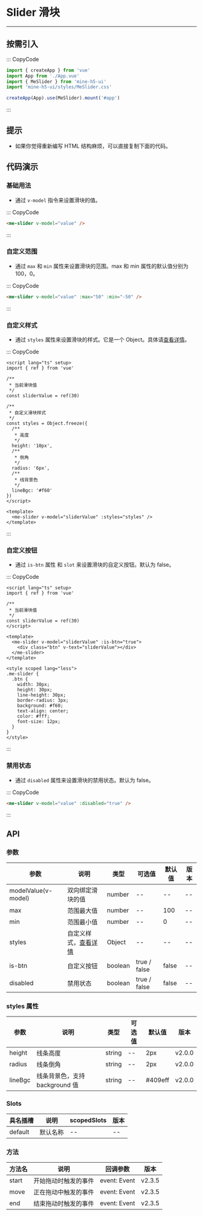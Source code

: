 # Slider 滑块

---

## 按需引入

::: CopyCode

```js
import { createApp } from 'vue'
import App from './App.vue'
import { MeSlider } from 'mine-h5-ui'
import 'mine-h5-ui/styles/MeSlider.css'

createApp(App).use(MeSlider).mount('#app')
```

:::

## 提示

- 如果你觉得重新编写 HTML 结构麻烦，可以直接复制下面的代码。

## 代码演示

### 基础用法

- 通过 `v-model` 指令来设置滑块的值。

::: CopyCode

```html
<me-slider v-model="value" />
```

:::

### 自定义范围

- 通过 `max` 和 `min` 属性来设置滑块的范围。max 和 min 属性的默认值分别为 100，0。

::: CopyCode

```html
<me-slider v-model="value" :max="50" :min="-50" />
```

:::

### 自定义样式

- 通过 `styles` 属性来设置滑块的样式。它是一个 Object。具体请[查看详情](#styles)。

::: CopyCode

```vue
<script lang="ts" setup>
import { ref } from 'vue'

/**
 * 当前滑块值
 */
const sliderValue = ref(30)

/**
 * 自定义滑块样式
 */
const styles = Object.freeze({
  /**
   * 高度
   */
  height: '10px',
  /**
   * 倒角
   */
  radius: '6px',
  /**
   * 线背景色
   */
  lineBgc: '#f60'
})
</script>

<template>
  <me-slider v-model="sliderValue" :styles="styles" />
</template>
```

:::

### 自定义按钮

- 通过 `is-btn` 属性 和 `slot` 来设置滑块的自定义按钮。默认为 false。

::: CopyCode

```vue
<script lang="ts" setup>
import { ref } from 'vue'

/**
 * 当前滑块值
 */
const sliderValue = ref(30)
</script>

<template>
  <me-slider v-model="sliderValue" :is-btn="true">
    <div class="btn" v-text="sliderValue"></div>
  </me-slider>
</template>

<style scoped lang="less">
.me-slider {
  .btn {
    width: 30px;
    height: 30px;
    line-height: 30px;
    border-radius: 3px;
    background: #f60;
    text-align: center;
    color: #fff;
    font-size: 12px;
  }
}
</style>
```

:::

### 禁用状态

- 通过 `disabled` 属性来设置滑块的禁用状态。默认为 false。

::: CopyCode

```html
<me-slider v-model="value" :disabled="true" />
```

:::

## API

### 参数

| 参数                | 说明                            | 类型    | 可选值       | 默认值 | 版本 |
| ------------------- | ------------------------------- | ------- | ------------ | ------ | ---- |
| modelValue(v-model) | 双向绑定滑块的值                | number  | --           | --     | --   |
| max                 | 范围最大值                      | number  | --           | 100    | --   |
| min                 | 范围最小值                      | number  | --           | 0      | --   |
| styles              | 自定义样式，[查看详情](#styles-属性) | Object  | --           | --     | --   |
| is-btn              | 自定义按钮                      | boolean | true / false | false  | --   |
| disabled            | 禁用状态                        | boolean | true / false | false  | --   |

### styles 属性

| 参数    | 说明                           | 类型   | 可选值 | 默认值  | 版本   |
| ------- | ------------------------------ | ------ | ------ | ------- | ------ |
| height  | 线条高度                       | string | --     | 2px     | v2.0.0 |
| radius  | 线条倒角                       | string | --     | 2px     | v2.0.0 |
| lineBgc | 线条背景色，支持 background 值 | string | --     | #409eff | v2.0.0 |

### Slots

| 具名插槽 | 说明     | scopedSlots | 版本 |
| -------- | -------- | ----------- | ---- |
| default  | 默认名称 | --          | --   |

### 方法

| 方法名 | 说明                 | 回调参数     | 版本   |
| ------ | -------------------- | ------------ | ------ |
| start  | 开始拖动时触发的事件 | event: Event | v2.3.5 |
| move   | 正在拖动中触发的事件 | event: Event | v2.3.5 |
| end    | 结束拖动时触发的事件 | event: Event | v2.3.5 |

